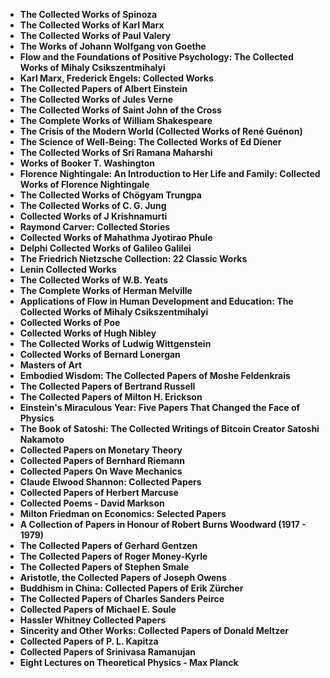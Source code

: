 <ul>

                             

 <li><b><a target="_blank" href="https://github.com/manjunath5496/The-Collected-Works/blob/master/cwl(1).pdf" style="text-decoration:none;">The Collected Works of Spinoza</a></b></li>

 <li><b><a target="_blank" href="https://github.com/manjunath5496/The-Collected-Works/blob/master/cwl(2).pdf" style="text-decoration:none;">The Collected Works of Karl Marx</a></b></li>

<li><b><a target="_blank" href="https://github.com/manjunath5496/The-Collected-Works/blob/master/cwl(3).pdf" style="text-decoration:none;">The Collected Works of Paul Valery</a></b></li>
 <li><b><a target="_blank" href="https://github.com/manjunath5496/The-Collected-Works/blob/master/cwl(4).pdf" style="text-decoration:none;">The Works of Johann Wolfgang von Goethe</a></b></li>                              
<li><b><a target="_blank" href="https://github.com/manjunath5496/The-Collected-Works/blob/master/cwl(5).pdf" style="text-decoration:none;">Flow and the Foundations of Positive Psychology: The Collected Works of Mihaly Csikszentmihalyi</a></b></li>
<li><b><a target="_blank" href="https://github.com/manjunath5496/The-Collected-Works/blob/master/cwl(6).pdf" style="text-decoration:none;">Karl Marx, Frederick Engels: Collected Works</a></b></li>
 <li><b><a target="_blank" href="https://github.com/manjunath5496/The-Collected-Works/blob/master/cwl(7).pdf" style="text-decoration:none;">The Collected Papers of Albert Einstein</a></b></li>

 <li><b><a target="_blank" href="https://github.com/manjunath5496/The-Collected-Works/blob/master/cwl(8).pdf" style="text-decoration:none;"> The Collected Works of Jules Verne </a></b></li>
   <li><b><a target="_blank" href="https://github.com/manjunath5496/The-Collected-Works/blob/master/cwl(9).pdf" style="text-decoration:none;">The Collected Works of Saint John of the Cross</a></b></li>
  
   
 <li><b><a target="_blank" href="https://github.com/manjunath5496/The-Collected-Works/blob/master/cwl(10).pdf" style="text-decoration:none;">The Complete Works of William Shakespeare </a></b></li>                              
<li><b><a target="_blank" href="https://github.com/manjunath5496/The-Collected-Works/blob/master/cwl(11).pdf" style="text-decoration:none;">The Crisis of the Modern World (Collected Works of René Guénon) </a></b></li>
<li><b><a target="_blank" href="https://github.com/manjunath5496/The-Collected-Works/blob/master/cwl(12).pdf" style="text-decoration:none;">The Science of Well-Being: The Collected Works of Ed Diener</a></b></li>
<li><b><a target="_blank" href="https://github.com/manjunath5496/The-Collected-Works/blob/master/cwl(13).pdf" style="text-decoration:none;">The Collected Works of Sri Ramana Maharshi</a></b></li>
<li><b><a target="_blank" href="https://github.com/manjunath5496/The-Collected-Works/blob/master/cwl(14).pdf" style="text-decoration:none;">Works of Booker T. Washington</a></b></li>

 <li><b><a target="_blank" href="https://github.com/manjunath5496/The-Collected-Works/blob/master/cwl(15).pdf" style="text-decoration:none;">Florence Nightingale: An Introduction to Her Life and Family: Collected Works of Florence Nightingale </a></b></li>                              
<li><b><a target="_blank" href="https://github.com/manjunath5496/The-Collected-Works/blob/master/cwl(16).pdf" style="text-decoration:none;">The Collected Works of Chögyam Trungpa </a></b></li>
<li><b><a target="_blank" href="https://github.com/manjunath5496/The-Collected-Works/blob/master/cwl(17).pdf" style="text-decoration:none;">The Collected Works of C. G. Jung</a></b></li>
<li><b><a target="_blank" href="https://github.com/manjunath5496/The-Collected-Works/blob/master/cwl(18).pdf" style="text-decoration:none;">Collected Works of J Krishnamurti</a></b></li>
<li><b><a target="_blank" href="https://github.com/manjunath5496/The-Collected-Works/blob/master/cwl(19).pdf" style="text-decoration:none;">Raymond Carver: Collected Stories</a></b></li>

<li><b><a target="_blank" href="https://github.com/manjunath5496/The-Collected-Works/blob/master/cwl(20).pdf" style="text-decoration:none;">Collected Works of Mahathma Jyotirao Phule  </a></b></li>
<li><b><a target="_blank" href="https://github.com/manjunath5496/The-Collected-Works/blob/master/cwl(21).pdf" style="text-decoration:none;">Delphi Collected Works of Galileo Galilei</a></b></li>
<li><b><a target="_blank" href="https://github.com/manjunath5496/The-Collected-Works/blob/master/cwl(22).pdf" style="text-decoration:none;">The Friedrich Nietzsche Collection: 22 Classic Works</a></b></li>
<li><b><a target="_blank" href="https://github.com/manjunath5496/The-Collected-Works/blob/master/cwl(23).pdf" style="text-decoration:none;">Lenin Collected Works</a></b></li>

<li><b><a target="_blank" href="https://github.com/manjunath5496/The-Collected-Works/blob/master/cwl(24).pdf" style="text-decoration:none;">The Collected Works of W.B. Yeats</a></b></li>
<li><b><a target="_blank" href="https://github.com/manjunath5496/The-Collected-Works/blob/master/cwl(25).pdf" style="text-decoration:none;">The Complete Works of Herman Melville </a></b></li>

<li><b><a target="_blank" href="https://github.com/manjunath5496/The-Collected-Works/blob/master/cwl(26).pdf" style="text-decoration:none;">Applications of Flow in Human Development and Education: The Collected Works of Mihaly Csikszentmihalyi</a></b></li>
<li><b><a target="_blank" href="https://github.com/manjunath5496/The-Collected-Works/blob/master/cwl(27).pdf" style="text-decoration:none;">Collected Works of Poe</a></b></li>
<li><b><a target="_blank" href="https://github.com/manjunath5496/The-Collected-Works/blob/master/cwl(28).pdf" style="text-decoration:none;">Collected Works of Hugh Nibley</a></b></li>

<li><b><a target="_blank" href="https://github.com/manjunath5496/The-Collected-Works/blob/master/cwl(29).pdf" style="text-decoration:none;">The Collected Works of Ludwig Wittgenstein</a></b></li>
<li><b><a target="_blank" href="https://github.com/manjunath5496/The-Collected-Works/blob/master/cwl(30).pdf" style="text-decoration:none;">Collected Works of Bernard Lonergan </a></b></li>

<li><b><a target="_blank" href="https://github.com/manjunath5496/The-Collected-Works/blob/master/cwl(31).pdf" style="text-decoration:none;">Masters of Art  </a></b></li>


<li><b><a target="_blank" href="https://github.com/manjunath5496/The-Collected-Works/blob/master/cwl(32).pdf" style="text-decoration:none;">Embodied Wisdom: The Collected Papers of Moshe Feldenkrais</a></b></li>
<li><b><a target="_blank" href="https://github.com/manjunath5496/The-Collected-Works/blob/master/cwl(33).pdf" style="text-decoration:none;">The Collected Papers of Bertrand Russell</a></b></li>

<li><b><a target="_blank" href="https://github.com/manjunath5496/The-Collected-Works/blob/master/cwl(34).pdf" style="text-decoration:none;">The Collected Papers of Milton H. Erickson</a></b></li>
<li><b><a target="_blank" href="https://github.com/manjunath5496/The-Collected-Works/blob/master/cwl(35).pdf" style="text-decoration:none;">Einstein's Miraculous Year: Five Papers That Changed the Face of Physics</a></b></li>
<li><b><a target="_blank" href="https://github.com/manjunath5496/The-Collected-Works/blob/master/cwl(36).pdf" style="text-decoration:none;">The Book of Satoshi: The Collected Writings of Bitcoin Creator Satoshi Nakamoto</a></b></li>

<li><b><a target="_blank" href="https://github.com/manjunath5496/The-Collected-Works/blob/master/cwl(37).pdf" style="text-decoration:none;">Collected Papers on Monetary Theory</a></b></li>
<li><b><a target="_blank" href="https://github.com/manjunath5496/The-Collected-Works/blob/master/cwl(38).pdf" style="text-decoration:none;">Collected Papers of Bernhard Riemann </a></b></li>

<li><b><a target="_blank" href="https://github.com/manjunath5496/The-Collected-Works/blob/master/cwl(39).pdf" style="text-decoration:none;">Collected Papers On Wave Mechanics </a></b></li>

<li><b><a target="_blank" href="https://github.com/manjunath5496/The-Collected-Works/blob/master/cwl(40).pdf" style="text-decoration:none;">Claude Elwood Shannon: Collected Papers</a></b></li>
<li><b><a target="_blank" href="https://github.com/manjunath5496/The-Collected-Works/blob/master/cwl(41).pdf" style="text-decoration:none;">Collected Papers of Herbert Marcuse</a></b></li>
<li><b><a target="_blank" href="https://github.com/manjunath5496/The-Collected-Works/blob/master/cwl(42).pdf" style="text-decoration:none;">Collected Poems - David Markson</a></b></li>
<li><b><a target="_blank" href="https://github.com/manjunath5496/The-Collected-Works/blob/master/cwl(43).pdf" style="text-decoration:none;">Milton Friedman on Economics: Selected Papers</a></b></li>
<li><b><a target="_blank" href="https://github.com/manjunath5496/The-Collected-Works/blob/master/cwl(44).pdf" style="text-decoration:none;">A Collection of Papers in Honour of Robert Burns Woodward (1917 - 1979)</a></b></li>
<li><b><a target="_blank" href="https://github.com/manjunath5496/The-Collected-Works/blob/master/cwl(45).pdf" style="text-decoration:none;">The Collected Papers of Gerhard Gentzen </a></b></li>

<li><b><a target="_blank" href="https://github.com/manjunath5496/The-Collected-Works/blob/master/cwl(46).pdf" style="text-decoration:none;">The Collected Papers of Roger Money-Kyrle</a></b></li>
<li><b><a target="_blank" href="https://github.com/manjunath5496/The-Collected-Works/blob/master/cwl(47).rar" style="text-decoration:none;">The Collected Papers of Stephen Smale</a></b></li>

<li><b><a target="_blank" href="https://github.com/manjunath5496/The-Collected-Works/blob/master/cwl(48).pdf" style="text-decoration:none;">Aristotle, the Collected Papers of Joseph Owens</a></b></li>

<li><b><a target="_blank" href="https://github.com/manjunath5496/The-Collected-Works/blob/master/cwl(49).pdf" style="text-decoration:none;">Buddhism in China: Collected Papers of Erik Zürcher</a></b></li>
<li><b><a target="_blank" href="https://github.com/manjunath5496/The-Collected-Works/blob/master/cwl(50).pdf" style="text-decoration:none;">The Collected Papers of Charles Sanders Peirce</a></b></li>

<li><b><a target="_blank" href="https://github.com/manjunath5496/The-Collected-Works/blob/master/cwl(51).pdf" style="text-decoration:none;">Collected Papers of Michael E. Soule</a></b></li>
<li><b><a target="_blank" href="https://github.com/manjunath5496/The-Collected-Works/blob/master/cwl(52).pdf" style="text-decoration:none;">Hassler Whitney Collected Papers</a></b></li>
<li><b><a target="_blank" href="https://github.com/manjunath5496/The-Collected-Works/blob/master/cwl(53).pdf" style="text-decoration:none;">Sincerity and Other Works: Collected Papers of Donald Meltzer </a></b></li>
<li><b><a target="_blank" href="https://github.com/manjunath5496/The-Collected-Works/blob/master/cwl(54).pdf" style="text-decoration:none;">Collected Papers of P. L. Kapitza</a></b></li>
<li><b><a target="_blank" href="https://github.com/manjunath5496/The-Collected-Works/blob/master/cwl(55).pdf" style="text-decoration:none;">Collected Papers of Srinivasa Ramanujan </a></b></li>

<li><b><a target="_blank" href="https://github.com/manjunath5496/The-Collected-Works/blob/master/cwl(56).pdf" style="text-decoration:none;">Eight Lectures on Theoretical Physics - Max Planck </a></b></li>





 </ul>
